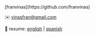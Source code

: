 <link rel="stylesheet" href="https://maxcdn.bootstrapcdn.com/font-awesome/4.4.0/css/font-awesome.min.css">
<i class="fa fa-github"></i> [franvinas](https://github.com/franvinas)

✉️ vinasfran@gmail.com

📎 resume: [english](https://github.com/franvinas/eng-resume.pdf) \| [spanish](https://github.com/franvinas/spa-resume.pdf)


